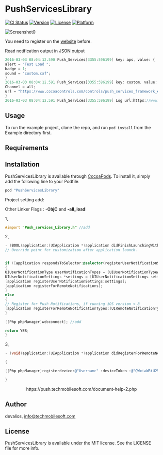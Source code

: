 # PushServicesLibrary

[![CI Status](http://img.shields.io/travis/devalios/PushServicesLibrary.svg?style=flat)](https://travis-ci.org/devalios/PushServicesLibrary)
[![Version](https://img.shields.io/cocoapods/v/PushServicesLibrary.svg?style=flat)](http://cocoapods.org/pods/PushServicesLibrary)
[![License](https://img.shields.io/cocoapods/l/PushServicesLibrary.svg?style=flat)](http://cocoapods.org/pods/PushServicesLibrary)
[![Platform](https://img.shields.io/cocoapods/p/PushServicesLibrary.svg?style=flat)](http://cocoapods.org/pods/PushServicesLibrary)

![Screenshot0][img0]

You need to register on the <a href="https://service.techmobilesoft.com/Count/click.php?id=5">website</a> before.

Read notification output in JSON output
````objective-c
2016-03-03 08:04:12.590 Push_Services[3355:596199] key: aps, value: {
alert = "Test Load ";
badge = 1;
sound = "custom.caf";
}
2016-03-03 08:04:12.591 Push_Services[3355:596199] key: custom, value: {
Channel = all;
url = "https://www.cocoacontrols.com/controls/push_services_framework_example";
}
2016-03-03 08:04:12.591 Push_Services[3355:596199] Log url:https://www.cocoacontrols.com/controls/push_services_framework_example
````

## Usage

To run the example project, clone the repo, and run `pod install` from the Example directory first.

## Requirements

## Installation

PushServicesLibrary is available through [CocoaPods](http://cocoapods.org). To install
it, simply add the following line to your Podfile:

````ruby
pod "PushServicesLibrary"
````

Project setting add:

Other Linker Flags : <b>-ObjC</b> and  <b>-all_load</b>

1, 
````objective-c
#import "Push_services_Library.h" //add
````

2, 
````objective-c
- (BOOL)application:(UIApplication *)application didFinishLaunchingWithOptions:(NSDictionary *)launchOptions {
// Override point for customization after application launch.


if ([application respondsToSelector:@selector(registerUserNotificationSettings:)])
{
UIUserNotificationType userNotificationTypes = (UIUserNotificationTypeAlert | UIUserNotificationTypeBadge | UIUserNotificationTypeSound);
UIUserNotificationSettings *settings = [UIUserNotificationSettings settingsForTypes:userNotificationTypes categories:nil];
[application registerUserNotificationSettings:settings];
[application registerForRemoteNotifications];
}
else
{
// Register for Push Notifications, if running iOS version < 8 
[application registerForRemoteNotificationTypes:(UIRemoteNotificationTypeBadge | UIRemoteNotificationTypeAlert | UIRemoteNotificationTypeSound)];
}

[[Php phpManager]webconnect]; //add

return YES;
}
````
3, 
````objective-c  
- (void)application:(UIApplication *)application didRegisterForRemoteNotificationsWithDeviceToken:(NSData *)deviceToken

{

[[Php phpManager]registerdevice:@"Username" :deviceToken :@"QWxiaWRiU2VydmljZVB1c2g="]; //add

} 
````

<center>https://push.techmobilesoft.com/document-help-2.php</center>


[img0]:https://www.techmobilesoft.com/wp-content/uploads/2016/02/push_iphone-git.jpg




## Author

devalios, info@techmobilesoft.com

## License

PushServicesLibrary is available under the MIT license. See the LICENSE file for more info.
